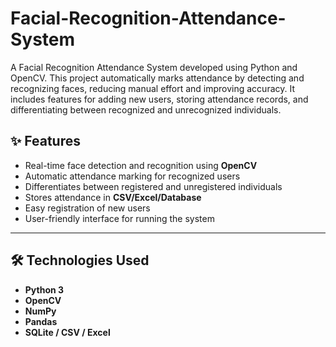 # Facial-Recognition-Attendance-System
A Facial Recognition Attendance System developed using Python and OpenCV. This project automatically marks attendance by detecting and recognizing faces, reducing manual effort and improving accuracy. It includes features for adding new users, storing attendance records, and differentiating between recognized and unrecognized individuals.
## ✨ Features
- Real-time face detection and recognition using **OpenCV**  
- Automatic attendance marking for recognized users  
- Differentiates between registered and unregistered individuals  
- Stores attendance in **CSV/Excel/Database**  
- Easy registration of new users  
- User-friendly interface for running the system  

---

## 🛠️ Technologies Used
- **Python 3**  
- **OpenCV**  
- **NumPy**  
- **Pandas**  
- **SQLite / CSV / Excel**  
